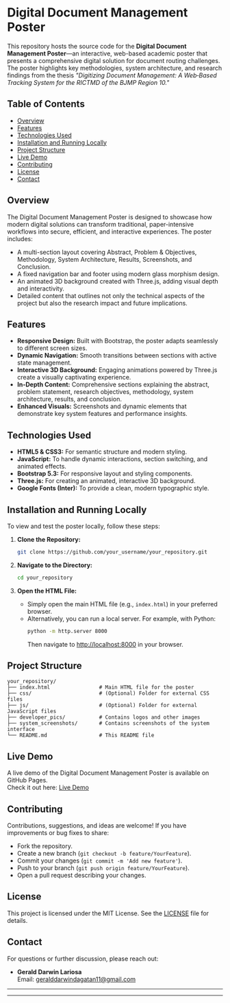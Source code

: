 
# Digital Document Management Poster

This repository hosts the source code for the **Digital Document Management Poster**—an interactive, web-based academic poster that presents a comprehensive digital solution for document routing challenges. The poster highlights key methodologies, system architecture, and research findings from the thesis _"Digitizing Document Management: A Web‑Based Tracking System for the RICTMD of the BJMP Region 10."_

## Table of Contents
- [Overview](#overview)
- [Features](#features)
- [Technologies Used](#technologies-used)
- [Installation and Running Locally](#installation-and-running-locally)
- [Project Structure](#project-structure)
- [Live Demo](#live-demo)
- [Contributing](#contributing)
- [License](#license)
- [Contact](#contact)

## Overview
The Digital Document Management Poster is designed to showcase how modern digital solutions can transform traditional, paper-intensive workflows into secure, efficient, and interactive experiences. The poster includes:
- A multi-section layout covering Abstract, Problem & Objectives, Methodology, System Architecture, Results, Screenshots, and Conclusion.
- A fixed navigation bar and footer using modern glass morphism design.
- An animated 3D background created with Three.js, adding visual depth and interactivity.
- Detailed content that outlines not only the technical aspects of the project but also the research impact and future implications.

## Features
- **Responsive Design:** Built with Bootstrap, the poster adapts seamlessly to different screen sizes.
- **Dynamic Navigation:** Smooth transitions between sections with active state management.
- **Interactive 3D Background:** Engaging animations powered by Three.js create a visually captivating experience.
- **In-Depth Content:** Comprehensive sections explaining the abstract, problem statement, research objectives, methodology, system architecture, results, and conclusion.
- **Enhanced Visuals:** Screenshots and dynamic elements that demonstrate key system features and performance insights.

## Technologies Used
- **HTML5 & CSS3:** For semantic structure and modern styling.
- **JavaScript:** To handle dynamic interactions, section switching, and animated effects.
- **Bootstrap 5.3:** For responsive layout and styling components.
- **Three.js:** For creating an animated, interactive 3D background.
- **Google Fonts (Inter):** To provide a clean, modern typographic style.

## Installation and Running Locally

To view and test the poster locally, follow these steps:

1. **Clone the Repository:**
   ```bash
   git clone https://github.com/your_username/your_repository.git
   ```

2. **Navigate to the Directory:**
   ```bash
   cd your_repository
   ```

3. **Open the HTML File:**
   - Simply open the main HTML file (e.g., `index.html`) in your preferred browser.
   - Alternatively, you can run a local server. For example, with Python:
     ```bash
     python -m http.server 8000
     ```
     Then navigate to [http://localhost:8000](http://localhost:8000) in your browser.

## Project Structure
```
your_repository/
├── index.html                # Main HTML file for the poster
├── css/                      # (Optional) Folder for external CSS files
├── js/                       # (Optional) Folder for external JavaScript files
├── developer_pics/           # Contains logos and other images
├── system_screenshots/       # Contains screenshots of the system interface
└── README.md                 # This README file
```

## Live Demo
A live demo of the Digital Document Management Poster is available on GitHub Pages.  
Check it out here: [Live Demo](https://yourusername.github.io/your_repository/)

## Contributing
Contributions, suggestions, and ideas are welcome! If you have improvements or bug fixes to share:
- Fork the repository.
- Create a new branch (`git checkout -b feature/YourFeature`).
- Commit your changes (`git commit -m 'Add new feature'`).
- Push to your branch (`git push origin feature/YourFeature`).
- Open a pull request describing your changes.

## License
This project is licensed under the MIT License. See the [LICENSE](LICENSE) file for details.

## Contact
For questions or further discussion, please reach out:

- **Gerald Darwin Lariosa**  
  Email: [geralddarwindagatan11@gmail.com](mailto:geralddarwindagatan11@gmail.com)

---

---
